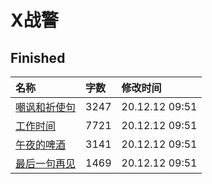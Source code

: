 # X战警

## Finished

|名称|字数|修改时间|
|:-|:-|:-|
|[嘲讽和祈使句](嘲讽和祈使句.md)|3247|20.12.12 09:51|
|[工作时间](工作时间.md)|7721|20.12.12 09:51|
|[午夜的啤酒](午夜的啤酒.md)|3141|20.12.12 09:51|
|[最后一句再见](最后一句再见.md)|1469|20.12.12 09:51|
